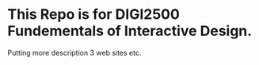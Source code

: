# This Repo is for DIGI2500 Fundementals of Interactive Design.
Putting more description
3 web sites 
etc.

